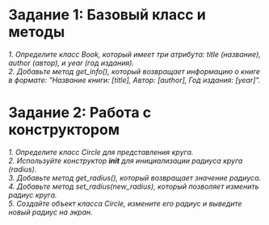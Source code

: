 # Задание 1:  Базовый класс и методы

*1.	Определите класс Book, который имеет три атрибута: title (название), author (автор), и year (год издания).*\
*2.	Добавьте метод get_info(), который возвращает информацию о книге в формате: "Название книги: [title], Автор: [author], Год издания: [year]".*

# Задание 2: Работа с конструктором

*1.	Определите класс Circle для представления круга.*\
*2.	Используйте конструктор __init__ для инициализации радиуса круга (radius).*\
*3.	Добавьте метод get_radius(), который возвращает значение радиуса.*\
*4.	Добавьте метод set_radius(new_radius), который позволяет изменить радиус круга.*\
*5.	Создайте объект класса Circle, измените его радиус и выведите новый радиус на экран.*

